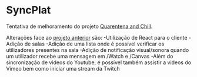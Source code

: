 # SyncPlat
Tentativa de melhoramento do projeto [Quarentena and Chill](https://github.com/xSerpine/Quarentena-And-Chill).

Alterações face ao [projeto anterior](https://quarentena-chill.herokuapp.com/) são:
  -Utilização de React para o cliente
  -Adição de salas
  -Adição de uma lista onde é possível verificar os utilizadores presentes na sala
  -Adição de notificação visual/sonora quando um utilizador recebe uma mensagem em /Watch e /Canvas
  -Além do sincronização de videos do Youtube, é possível também assistir a videos do Vimeo bem como iniciar uma stream da Twitch
  

